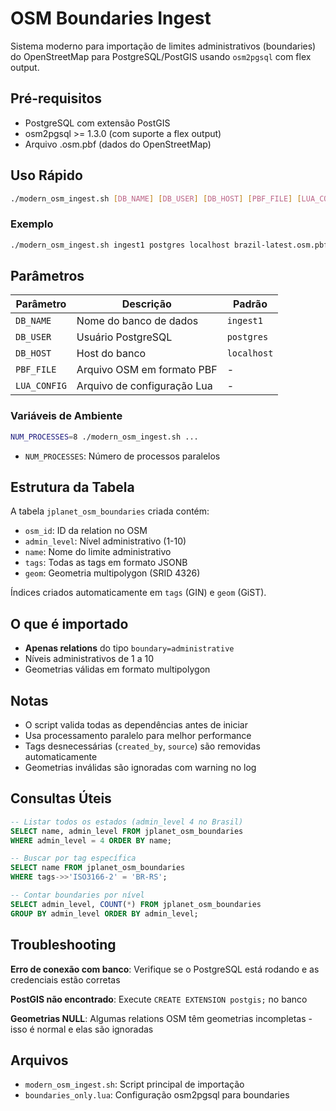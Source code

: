 # OSM Boundaries Ingest

Sistema moderno para importação de limites administrativos (boundaries) do OpenStreetMap para PostgreSQL/PostGIS usando `osm2pgsql` com flex output.

## Pré-requisitos

- PostgreSQL com extensão PostGIS
- osm2pgsql >= 1.3.0 (com suporte a flex output)
- Arquivo .osm.pbf (dados do OpenStreetMap)

## Uso Rápido

```bash
./modern_osm_ingest.sh [DB_NAME] [DB_USER] [DB_HOST] [PBF_FILE] [LUA_CONFIG]
```

### Exemplo

```bash
./modern_osm_ingest.sh ingest1 postgres localhost brazil-latest.osm.pbf boundaries_only.lua
```

## Parâmetros

| Parâmetro | Descrição | Padrão |
|-----------|-----------|--------|
| `DB_NAME` | Nome do banco de dados | `ingest1` |
| `DB_USER` | Usuário PostgreSQL | `postgres` |
| `DB_HOST` | Host do banco | `localhost` |
| `PBF_FILE` | Arquivo OSM em formato PBF | - |
| `LUA_CONFIG` | Arquivo de configuração Lua | - |

### Variáveis de Ambiente

```bash
NUM_PROCESSES=8 ./modern_osm_ingest.sh ...
```

- `NUM_PROCESSES`: Número de processos paralelos

## Estrutura da Tabela

A tabela `jplanet_osm_boundaries` criada contém:

- `osm_id`: ID da relation no OSM
- `admin_level`: Nível administrativo (1-10)
- `name`: Nome do limite administrativo
- `tags`: Todas as tags em formato JSONB
- `geom`: Geometria multipolygon (SRID 4326)

Índices criados automaticamente em `tags` (GIN) e `geom` (GiST).

## O que é importado

- **Apenas relations** do tipo `boundary=administrative`
- Níveis administrativos de 1 a 10
- Geometrias válidas em formato multipolygon

## Notas

- O script valida todas as dependências antes de iniciar
- Usa processamento paralelo para melhor performance
- Tags desnecessárias (`created_by`, `source`) são removidas automaticamente
- Geometrias inválidas são ignoradas com warning no log

## Consultas Úteis

```sql
-- Listar todos os estados (admin_level 4 no Brasil)
SELECT name, admin_level FROM jplanet_osm_boundaries 
WHERE admin_level = 4 ORDER BY name;

-- Buscar por tag específica
SELECT name FROM jplanet_osm_boundaries 
WHERE tags->>'ISO3166-2' = 'BR-RS';

-- Contar boundaries por nível
SELECT admin_level, COUNT(*) FROM jplanet_osm_boundaries 
GROUP BY admin_level ORDER BY admin_level;
```

## Troubleshooting

**Erro de conexão com banco**: Verifique se o PostgreSQL está rodando e as credenciais estão corretas

**PostGIS não encontrado**: Execute `CREATE EXTENSION postgis;` no banco

**Geometrias NULL**: Algumas relations OSM têm geometrias incompletas - isso é normal e elas são ignoradas

## Arquivos

- `modern_osm_ingest.sh`: Script principal de importação
- `boundaries_only.lua`: Configuração osm2pgsql para boundaries
